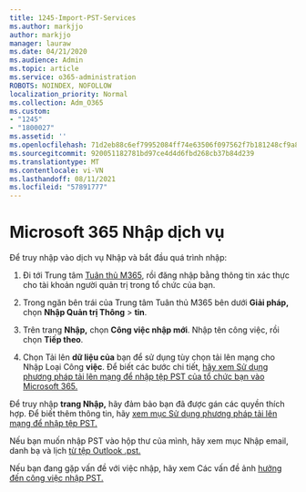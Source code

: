 ```yaml
---
title: 1245-Import-PST-Services
ms.author: markjjo
author: markjjo
manager: lauraw
ms.date: 04/21/2020
ms.audience: Admin
ms.topic: article
ms.service: o365-administration
ROBOTS: NOINDEX, NOFOLLOW
localization_priority: Normal
ms.collection: Adm_O365
ms.custom:
- "1245"
- "1800027"
ms.assetid: ''
ms.openlocfilehash: 71d2eb88c6ef79952084ff74e63506f097562f7b181248cf9a83ddc56dbffb2a
ms.sourcegitcommit: 920051182781bd97ce4d4d6fbd268cb37b84d239
ms.translationtype: MT
ms.contentlocale: vi-VN
ms.lasthandoff: 08/11/2021
ms.locfileid: "57891777"
---
```

# <a name="microsoft-365-import-service"></a>Microsoft 365 Nhập dịch vụ

Để truy nhập vào dịch vụ Nhập và bắt đầu quá trình nhập:

1. Đi tới Trung tâm [Tuân thủ M365](https://compliance.microsoft.com/), rồi đăng nhập bằng thông tin xác thực cho tài khoản người quản trị trong tổ chức của bạn.

1. Trong ngăn bên trái của Trung tâm Tuân thủ M365 bên dưới **Giải pháp,** chọn **Nhập Quản trị Thông**  >  **tin**.

1. Trên trang **Nhập,** chọn **Công việc nhập mới**. Nhập tên công việc, rồi chọn **Tiếp theo**.

1. Chọn Tải lên **dữ liệu của** bạn để sử dụng tùy chọn tải lên mạng cho Nhập Loại Công **việc**. Để biết các bước chi tiết, [hãy xem Sử dụng phương pháp tải lên mạng để nhập tệp PST của tổ chức bạn vào Microsoft 365.](https://docs.microsoft.com/compliance/use-network-upload-to-import-pst-files)

Để truy nhập **trang Nhập,** hãy đảm bảo bạn đã được gán các quyền thích hợp. Để biết thêm thông tin, hãy [xem mục Sử dụng phương pháp tải lên mạng để nhập tệp PST.](https://docs.microsoft.com/microsoft-365/compliance/importing-pst-files-to-office-365#using-network-upload-to-import-pst-files)

Nếu bạn muốn nhập PST vào hộp thư của mình, hãy xem mục Nhập email, danh bạ và lịch [từ tệp Outlook .pst.](https://support.office.com/article/import-email-contacts-and-calendar-from-an-outlook-pst-file-431a8e9a-f99f-4d5f-ae48-ded54b3440ac)

Nếu bạn đang gặp vấn đề với việc nhập, hãy xem Các vấn đề ảnh [hưởng đến công việc nhập PST.](https://docs.microsoft.com/office365/troubleshoot/pst-import-service/issues-with-pst-import-job)

